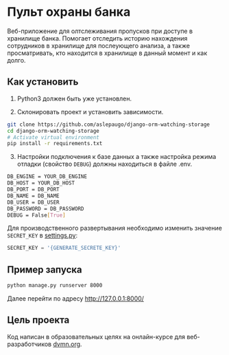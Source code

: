 # Пульт охраны банка

Веб-приложение для олтслеживания пропусков при доступе в хранилище банка. Помогает отследить историю нахождения сотрудников в хранилище для послеующего анализа, а также просматривать, кто находится в хранилище в данный момент и как долго.

## Как установить

1. Python3 должен быть уже установлен.

2. Склонировать проект и установить зависимости.

```bash
git clone https://github.com/aslepaugo/django-orm-watching-storage
cd django-orm-watching-storage
# Activate virtual environment
pip install -r requirements.txt
```

3. Настройки подключения к базе данных а также настройка режима отладки (свойство `DEBUG`) должны находиться в файле .env.

```bash
DB_ENGINE = YOUR_DB_ENGINE 
DB_HOST = YOUR_DB_HOST
DB_PORT = DB_PORT
DB_NAME = DB_NAME
DB_USER = DB_USER
DB_PASSWORD = DB_PASSWORD
DEBUG = False[True]
```

Для производственного развертывания необходимо изменить значениe `SECRET_KEY` в [settings.py](/project/settings.py):

```python
SECRET_KEY = '{GENERATE_SECRETE_KEY}'

```

## Пример запуска

```bash
python manage.py runserver 8000
```

Далее перейти по адресу <http://127.0.0.1:8000/>

## Цель проекта

Код написан в образовательных целях на онлайн-курсе для веб-разработчиков [dvmn.org](https://dvmn.org/).

